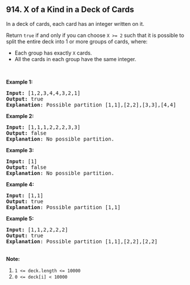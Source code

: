 ## 914. X of a Kind in a Deck of Cards

<p>In a deck of cards, each card has an integer written on it.</p>

<p>Return <code>true</code> if and only if you can choose&nbsp;<code>X &gt;= 2</code> such that&nbsp;it is possible to split the entire deck&nbsp;into 1 or more groups of cards, where:</p>

<ul>
	<li>Each group has exactly <code>X</code> cards.</li>
	<li>All the cards in each group have the same integer.</li>
</ul>

<p>&nbsp;</p>

<p><strong>Example 1:</strong></p>

<pre>
<strong>Input: </strong><span id="example-input-1-1">[1,2,3,4,4,3,2,1]</span>
<strong>Output: </strong><span id="example-output-1">true
<strong>Explanation</strong>: Possible partition [1,1],[2,2],[3,3],[4,4]</span>
</pre>

<div>
<p><strong>Example 2:</strong></p>

<pre>
<strong>Input: </strong><span id="example-input-2-1">[1,1,1,2,2,2,3,3]</span>
<strong>Output: </strong><span id="example-output-2">false
</span><span id="example-output-1"><strong>Explanation</strong>: No possible partition.</span>
</pre>

<div>
<p><strong>Example 3:</strong></p>

<pre>
<strong>Input: </strong><span id="example-input-3-1">[1]</span>
<strong>Output: </strong><span id="example-output-3">false
</span><span id="example-output-1"><strong>Explanation</strong>: No possible partition.</span>
</pre>

<div>
<p><strong>Example 4:</strong></p>

<pre>
<strong>Input: </strong><span id="example-input-4-1">[1,1]</span>
<strong>Output: </strong><span id="example-output-4">true
</span><span id="example-output-1"><strong>Explanation</strong>: Possible partition [1,1]</span>
</pre>

<div>
<p><strong>Example 5:</strong></p>

<pre>
<strong>Input: </strong><span id="example-input-5-1">[1,1,2,2,2,2]</span>
<strong>Output: </strong><span id="example-output-5">true
</span><span id="example-output-1"><strong>Explanation</strong>: Possible partition [1,1],[2,2],[2,2]</span>
</pre>
</div>
</div>
</div>
</div>

<p><br />
<strong>Note:</strong></p>

<ol>
	<li><code>1 &lt;= deck.length &lt;= 10000</code></li>
	<li><code>0 &lt;= deck[i] &lt;&nbsp;10000</code></li>
</ol>

<div>
<div>
<div>
<div>
<div>&nbsp;</div>
</div>
</div>
</div>
</div>
